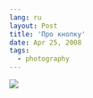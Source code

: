 ```yaml
---
lang: ru
layout: Post
title: 'Про кнопку'
date: Apr 25, 2008
tags:
  - photography
---
```


![](http://wow.sapegin.me/392q0n1Q2F3I/masterpiece.jpg)

